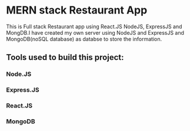 # MERN stack Restaurant App

This is Full stack Restaurant app using React.JS NodeJS, ExpressJS and MongDB.I have created my own server using NodeJS and ExpressJS and MongoDB(noSQL database) as databse to store the information.

## Tools used to build this project:
### Node.JS
### Express.JS
### React.JS
### MongoDB


